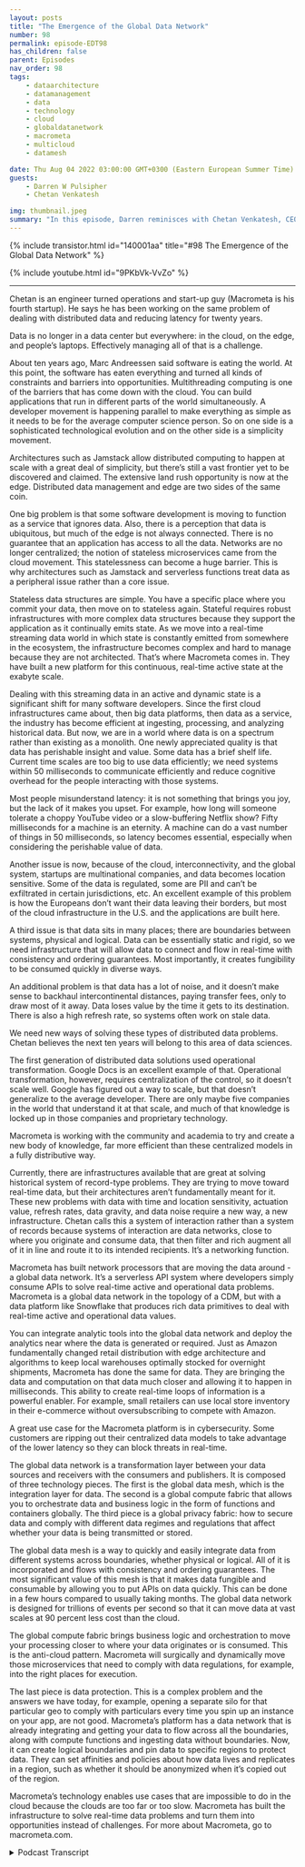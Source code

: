 ```yaml
---
layout: posts
title: "The Emergence of the Global Data Network"
number: 98
permalink: episode-EDT98
has_children: false
parent: Episodes
nav_order: 98
tags:
    - dataarchitecture
    - datamanagement
    - data
    - technology
    - cloud
    - globaldatanetwork
    - macrometa
    - multicloud
    - datamesh

date: Thu Aug 04 2022 03:00:00 GMT+0300 (Eastern European Summer Time)
guests:
    - Darren W Pulsipher
    - Chetan Venkatesh

img: thumbnail.jpeg
summary: "In this episode, Darren reminisces with Chetan Venkatesh, CEO of MacroMeta. Venkatesh has a long history of data management from the beginning days of Grid Computing and has started MacroMeta to tackle data management across the globally dispersed edge, data centers, and clouds. "
---
```


{% include transistor.html id="140001aa" title="#98 The Emergence of the Global Data Network" %}

{% include youtube.html id="9PKbVk-VvZo" %}

---

Chetan is an engineer turned operations and start-up guy (Macrometa is his fourth startup). He says he has been working on the same problem of dealing with distributed data and reducing latency for twenty years.

Data is no longer in a data center but everywhere: in the cloud, on the edge, and people’s laptops. Effectively managing all of that is a challenge.

About ten years ago, Marc Andreessen said software is eating the world. At this point, the software has eaten everything and turned all kinds of constraints and barriers into opportunities. Multithreading computing is one of the barriers that has come down with the cloud. You can build applications that run in different parts of the world simultaneously. A developer movement is happening parallel to make everything as simple as it needs to be for the average computer science person. So on one side is a sophisticated technological evolution and on the other side is a simplicity movement.

Architectures such as Jamstack allow distributed computing to happen at scale with a great deal of simplicity, but there’s still a vast frontier yet to be discovered and claimed. The extensive land rush opportunity is now at the edge. Distributed data management and edge are two sides of the same coin.

One big problem is that some software development is moving to function as a service that ignores data. Also, there is a perception that data is ubiquitous, but much of the edge is not always connected. There is no guarantee that an application has access to all the data. Networks are no longer centralized; the notion of stateless microservices came from the cloud movement. This statelessness can become a huge barrier. This is why architectures such as Jamstack and serverless functions treat data as a peripheral issue rather than a core issue.

Stateless data structures are simple. You have a specific place where you commit your data, then move on to stateless again. Stateful requires robust infrastructures with more complex data structures because they support the application as it continually emits state. As we move into a real-time streaming data world in which state is constantly emitted from somewhere in the ecosystem, the infrastructure becomes complex and hard to manage because they are not architected. That’s where Macrometa comes in. They have built a new platform for this continuous, real-time active state at the exabyte scale.

Dealing with this streaming data in an active and dynamic state is a significant shift for many software developers. Since the first cloud infrastructures came about, then big data platforms, then data as a service, the industry has become efficient at ingesting, processing, and analyzing historical data. But now, we are in a world where data is on a spectrum rather than existing as a monolith. One newly appreciated quality is that data has perishable insight and value. Some data has a brief shelf life. Current time scales are too big to use data efficiently; we need systems within 50 milliseconds to communicate efficiently and reduce cognitive overhead for the people interacting with those systems.

Most people misunderstand latency: it is not something that brings you joy, but the lack of it makes you upset. For example, how long will someone tolerate a choppy YouTube video or a slow-buffering Netflix show? Fifty milliseconds for a machine is an eternity. A machine can do a vast number of things in 50 milliseconds, so latency becomes essential, especially when considering the perishable value of data.

Another issue is now, because of the cloud, interconnectivity, and the global system, startups are multinational companies, and data becomes location sensitive. Some of the data is regulated, some are PII and can’t be exfiltrated in certain jurisdictions, etc. An excellent example of this problem is how the Europeans don’t want their data leaving their borders, but most of the cloud infrastructure in the U.S. and the applications are built here.

A third issue is that data sits in many places; there are boundaries between systems, physical and logical. Data can be essentially static and rigid, so we need infrastructure that will allow data to connect and flow in real-time with consistency and ordering guarantees. Most importantly, it creates fungibility to be consumed quickly in diverse ways.

An additional problem is that data has a lot of noise, and it doesn’t make sense to backhaul intercontinental distances, paying transfer fees, only to draw most of it away. Data loses value by the time it gets to its destination. There is also a high refresh rate, so systems often work on stale data.

We need new ways of solving these types of distributed data problems. Chetan believes the next ten years will belong to this area of data sciences.

The first generation of distributed data solutions used operational transformation. Google Docs is an excellent example of that. Operational transformation, however, requires centralization of the control, so it doesn’t scale well. Google has figured out a way to scale, but that doesn’t generalize to the average developer. There are only maybe five companies in the world that understand it at that scale, and much of that knowledge is locked up in those companies and proprietary technology.

Macrometa is working with the community and academia to try and create a new body of knowledge, far more efficient than these centralized models in a fully distributive way.

Currently, there are infrastructures available that are great at solving historical system of record-type problems. They are trying to move toward real-time data, but their architectures aren’t fundamentally meant for it. These new problems with data with time and location sensitivity, actuation value, refresh rates, data gravity, and data noise require a new way, a new infrastructure. Chetan calls this a system of interaction rather than a system of records because systems of interaction are data networks, close to where you originate and consume data, that then filter and rich augment all of it in line and route it to its intended recipients. It’s a networking function.

Macrometa has built network processors that are moving the data around - a global data network. It’s a serverless API system where developers simply consume APIs to solve real-time active and operational data problems. Macrometa is a global data network in the topology of a CDM, but with a data platform like Snowflake that produces rich data primitives to deal with real-time active and operational data values.

You can integrate analytic tools into the global data network and deploy the analytics near where the data is generated or required. Just as Amazon fundamentally changed retail distribution with edge architecture and algorithms to keep local warehouses optimally stocked for overnight shipments, Macrometa has done the same for data. They are bringing the data and computation on that data much closer and allowing it to happen in milliseconds. This ability to create real-time loops of information is a powerful enabler. For example, small retailers can use local store inventory in their e-commerce without oversubscribing to compete with Amazon.

A great use case for the Macrometa platform is in cybersecurity. Some customers are ripping out their centralized data models to take advantage of the lower latency so they can block threats in real-time.

The global data network is a transformation layer between your data sources and receivers with the consumers and publishers. It is composed of three technology pieces. The first is the global data mesh, which is the integration layer for data. The second is a global compute fabric that allows you to orchestrate data and business logic in the form of functions and containers globally. The third piece is a global privacy fabric: how to secure data and comply with different data regimes and regulations that affect whether your data is being transmitted or stored.

The global data mesh is a way to quickly and easily integrate data from different systems across boundaries, whether physical or logical. All of it is incorporated and flows with consistency and ordering guarantees. The most significant value of this mesh is that it makes data fungible and consumable by allowing you to put APIs on data quickly. This can be done in a few hours compared to usually taking months. The global data network is designed for trillions of events per second so that it can move data at vast scales at 90 percent less cost than the cloud.

The global compute fabric brings business logic and orchestration to move your processing closer to where your data originates or is consumed. This is the anti-cloud pattern. Macrometa will surgically and dynamically move those microservices that need to comply with data regulations, for example, into the right places for execution.

The last piece is data protection. This is a complex problem and the answers we have today, for example, opening a separate silo for that particular geo to comply with particulars every time you spin up an instance on your app, are not good. Macrometa’s platform has a data network that is already integrating and getting your data to flow across all the boundaries, along with compute functions and ingesting data without boundaries. Now, it can create logical boundaries and pin data to specific regions to protect data. They can set affinities and policies about how data lives and replicates in a region, such as whether it should be anonymized when it’s copied out of the region.

Macrometa’s technology enables use cases that are impossible to do in the cloud because the clouds are too far or too slow. Macrometa has built the infrastructure to solve real-time data problems and turn them into opportunities instead of challenges. For more about Macrometa, go to macrometa.com. 


<details>
<summary> Podcast Transcript </summary>

<p>﻿1</p>
<p>Hello, thisis Darren Pulsipher, chief solutionarchitect of public sector at Intel.</p>
<p>And welcome to Embracing</p>
<p>Digital Transformation,where we investigate effective change,leveraging people, processand technology.</p>
<p>On today's episode,the emergence of the Global Data Networkwith co-founder and CEO of MacroMeta,</p>
<p>Chetan</p>
<p>Venkatesh.</p>
<p>Chetan welcome to the show.</p>
<p>Thank you very much, Darren.</p>
<p>It's a pleasure to be here.</p>
<p>I appreciate the opportunity.</p>
<p>So, Chetan, you are the CEOand co-founder of MacroMeta.</p>
<p>Why did you do this?</p>
<p>Well, you know, some people think I'mjust a sucker for punishmentbecause this is my fourth startup, Darren.</p>
<p>And, you know, I like to trulyhave been solvingthe same problem for 20 years now.</p>
<p>But, you know, it's what I call the spiralstaircase where you're sort of going up.</p>
<p>So you sort of see the same things,but you see them from different elevationsand that gives youa different perspective.</p>
<p>So just my background.</p>
<p>I'm an engineer turned,you know, operations and startup guyprimarily because Iwas not a great engineer,</p>
<p>I was an okay engineer,and there were peoplewho are way better than me.</p>
<p>And when I started to work with customers,</p>
<p>I realized, Hey, this is something I cando, which is take all this complextechnical stuffand translate it into the world of thecustomer in a way that makes sense to thembecause they don't careabout all this technical things.</p>
<p>They just want to solve a problem.</p>
<p>And so, yeah, I luckily for me,there's a place in the world.</p>
<p>So I was able to sort oftake those complex technical ideas and,and turn that into business value.</p>
<p>And I've been working in data basesand datainfrastructure for 22 years,three startups prior to this,most of them dealing with distributed dataand trying to reduce latency.</p>
<p>So I've been trying to help the worldsave milliseconds for 20 years now.</p>
<p>Yeah.</p>
<p>So I might have given you, you know,a few seconds back in your life, Darren.</p>
<p>Well, there you go.</p>
<p>Thank you very much for this.</p>
<p>I want to know what you did with those.</p>
<p>I completely wasted on downloadingcat videos on YouTube.</p>
<p>That's what I did.</p>
<p>Well, my my mission is accomplished.</p>
<p>Well, I'm glad that you're up leveling,because you and I are very similarthis way.</p>
<p>I'm an okay engineer.</p>
<p>Software engineer,but where my superpowers like yours.</p>
<p>Right.</p>
<p>I can take really complex ideas andmake it easier for people to understand.</p>
<p>So we'll see how good both of us do today.</p>
<p>Making the complex worldof data management,especially now that data is no longerin your data center.</p>
<p>Right.</p>
<p>It's it's in the cloud. It's on the edge.</p>
<p>It's on people's laptops.</p>
<p>It's on mobiledevice. It's everywhere now.</p>
<p>And how do you effectively manageall of that?</p>
<p>That's that's going to be tough.</p>
<p>Yeah.</p>
<p>You know, we live, I think, insort of the wild west of data now.</p>
<p>You know, Marc</p>
<p>Andreessen said something like</p>
<p>Software is eating the world or somethingand that about ten, 12 years back.</p>
<p>And I think software is sortof eating everything at this point.</p>
<p>And largely turned,you know, all kinds of constraintsand barriers into opportunities.</p>
<p>And one of the barriersthat's come down with cloudnow is just multi reason computing.</p>
<p>You canyou can basically build applicationsthat run in different parts of the worldat the same time. How crazy is that?</p>
<p>And it's pretty crazywhen you think about it.</p>
<p>You Yeah.</p>
<p>And more importantly,</p>
<p>I think what's exciting is thatthere is this developer movementthat's happening in parallelto make everythingsimple, as simple as it needs to befor you to be able to use them.</p>
<p>The averageperson, you know, with somecomputer science backgroundcan build these types of things.</p>
<p>So it's really interestingbecause we've got on one sidethis very sophisticated technologyevolution and the other sidea simplicity movementcoming from developersto make everything simple and easy to use.</p>
<p>And you're seeing fabulous, amazingconstructs like Jam Stack, for example,that allow this sort of distributedcomputing to happen at scalewith a great deal of simplicityand super exciting stuff.</p>
<p>But, you know,there's still so much of openspace and vastfrontier yet to be discovered and cleaned.</p>
<p>And I think that's sort of the big landrush opportunity at the edge.</p>
<p>Distributed data management in edgeare just two sides of the same coin.</p>
<p>They're almost synonyms in many ways.</p>
<p>So yeah, what I found onthis is really interestingbecause you talkedabout the software developersand that whole communitythat's been built aroundserverless function as a service.</p>
<p>Like jam stacks and things like that.</p>
<p>They all ignore data.</p>
<p>Yeah.</p>
<p>There's this obsession.</p>
<p>That datais ubiquitously available everywhere.</p>
<p>And what I have learned by workinga lot on the edge is</p>
<p>I have a lot of edgenow that isn't connected all the time.</p>
<p>I can't guarantee that my applicationhas access to all the data all the time.</p>
<p>So this is a bit this is a big problem.</p>
<p>It is a huge problem.</p>
<p>And, you know, a part of it is that we'vebeen spoiled by centralized computing.</p>
<p>You know, think about it all.</p>
<p>Your network was centralized, right?</p>
<p>Hey, you bring all your data andturn it into one giant pile in one place,and then you can slice and dice itwith consistencywith all these different guaranteesthat are called acid.</p>
<p>You know, all that fun stuff, right?</p>
<p>And so we got spoiled.</p>
<p>And so one of the thingsthat came out of the cloud movement,which is a pattern in the cloud, butis an anti pattern when it comes to datamanagement, especially distributed data,is this notion of stateless microservices.</p>
<p>You know, stateless worksgreat for decoupling data and compute.</p>
<p>But to your point,when data is distributedand you need to bring compute toour data is not we're not shipping datato our computers that statelessnessends up becoming the huge barrier.</p>
<p>And so you actually need to embracea more stateful way of doing things.</p>
<p>And so you're right, you'reabsolutely right.</p>
<p>People have not figured outhow to do stateful things.</p>
<p>And that's why Jam Stack and all theseserverless functions and all that stufftreat data as sort of a second classcitizen, as a sort of a,you know, a peripheral issue,not a core issue.</p>
<p>Yeah. Which I think is hilarious, right.</p>
<p>When you think about it,why do we even write code?</p>
<p>Yeah, to do something with data.</p>
<p>To do something with data.</p>
<p>Well, I guess if you're a gamerand now you're still doing somethingwith data, but you.</p>
<p>Know, I mean, yeah, yeah.</p>
<p>I mean.</p>
<p>You always are.</p>
<p>And so this concept of,oh, I'm just I'm stateless.</p>
<p>I don't get I,</p>
<p>I don't know where it came from exceptexcept for, I guess, a very focusedand myopic view of the present.</p>
<p>But the future that we have today,it falls apart.</p>
<p>Well, you know, I if I could take a minuteto talk about state versus statelessness,because it's an really interesting issuewe don't appreciate.</p>
<p>And they'll give a little bitof a historical picture here.</p>
<p>We don't appreciate statelessnessas really a consequence of very good</p>
<p>UNIX design philosophy.</p>
<p>Like POSIX basically cleaned up stateand said State has to be thesediscrete things and it goesinto specific places at specific times.</p>
<p>And it created this very clean separationbetween compute and state and allowed,you know, statelessness to come as a as asa, as a first order consequence of that.</p>
<p>Right or state fulness.</p>
<p>You know, if you it complicatesthe state complicates everything.</p>
<p>It makes everything expensive. Oh,yeah, yeah, yeah.</p>
<p>And it forces peopleto start thinking in data structuresthat are not easy to reason with.</p>
<p>And that's the hardest problemabout state.</p>
<p>You know, when you're stateless, your datastructures are super simple, right?</p>
<p>And you have a very specific way placesat which you commit your dataand then you move onand you stateless again. Right?</p>
<p>So you kind of,you know, build up a little bit of stateand then you write itand then you move on.</p>
<p>So at any point you lose something.</p>
<p>It's that little bit of intermediary statethat you build up, right?</p>
<p>Versus in stateful,you need infrastructuresthat are far more powerful,that are even structurally more complexbecause they're supporting the applicationas it continually emits state.</p>
<p>And we're moving into a real timestreamingdata world and that's continuallyemitting state from somewhere.</p>
<p>And so the infrastructuresare just not designed for that.</p>
<p>And that's where my company Macromediacomes in, because we really builta new platform for this sort ofcontinuous, real time active statethat is happening at the Zara better,you know, whatever gajillionbyte scale scheduling invites.</p>
<p>Yeah, exactly.</p>
<p>You know, this is interestingbecause I've been doing a lot of researchin O.T infrastructureand the difference between opportunityot how state ownedall Iot devices have state right.</p>
<p>And I think this is fascinatingthat you brought up thatyou know the IT worldwe kind of separated the two.</p>
<p>Maybe why that might bewhy there's so much contentionbetween the opportunity professionalsand industries as a whole,because on the IT side,we've kind of ignored state.</p>
<p>But I like how you said nowwe've got streaming data that has activedynamic state.</p>
<p>I mean that'sthat's a major shift for a lot of I.T.software developers.</p>
<p>Yeah.</p>
<p>You know,</p>
<p>I mean, again, I take an evolutionaryperspective.</p>
<p>Almost everything we've done with datais historical in nature.</p>
<p>We're great at looking at the rearviewmirror and saying, ha, you know, that</p>
<p>I passed that thing already or a pastthis last quarter or last season.</p>
<p>But we're terribleat looking at the windscreenand seeing what's coming our way.</p>
<p>Our systems don't support that,which is counterintuitive.</p>
<p>You'd think that, you know,just given the human,you know, neural bias, right, towardspredicting the future,we would have been overly investedin technologies that allow you to processdata in real time.</p>
<p>But no, we've actually builta great competence and process and datathat's historical.</p>
<p>And that's actually what what'swhat's really, in my opinion,the shift that's happening this decade.</p>
<p>A lot of what we didsince the first cloud infrastructures cameand then the big dataplatforms came and then,you know, data as a service started in</p>
<p>March was just get very efficientat ingesting and processingand analyzing historical data.</p>
<p>But now we're starting to get into a worldwhere data needs to be,you know, kind ofyou need to think of data as on a spectrumrather than as these, you know, just onemonolithic, monolithic thing, because datahas maybe five or six qualitiesthat are now starting to get appreciate.</p>
<p>The first one is data has perishableinsight, value data has shelf life.</p>
<p>Right.</p>
<p>I when you first brought this up,</p>
<p>I thought this is hilariousbecause the first thing that came tomy mind is bananas, right?</p>
<p>Because bananas it I lived in Brazilfor two yearsand I know what real ripe bananas are.</p>
<p>We don't have those in the U.S.unless they're like, totally brown. Yeah.</p>
<p>But to have a very ripe banana,you watch it go through its progressand then it spoils.</p>
<p>So you're saying the same sort of thingwith data.</p>
<p>It has really important value,but as time goeson, that value can spoil over time.</p>
<p>Right.</p>
<p>They have their shelf life and data.</p>
<p>And I think of then, you know,there's different types of shelf life.</p>
<p>There's datathat is valid in tens of milliseconds,you know, hundreds of milliseconds.</p>
<p>There's some value there.</p>
<p>And then it's sort of the halflife of that datajust sort of falls off the cliff.</p>
<p>There's not not enough valuable things.</p>
<p>And then there's other forms of datathat are sort of really hundredsof milliseconds of secondsand so on and so forth.</p>
<p>The big data systemsreally operate at the level of,you know, many seconds,multiple seconds and onwards to minutes.</p>
<p>But substantially, almost everythingwe want to do, which comes with theyou know, which comeswith trying to interactbetween systems or people in systems.</p>
<p>You know, those timescales are too big,our brains too fast for those timescales.</p>
<p>So we need systemsthat are really within 50 millisecondsfor us to build,you know, to be able to communicateefficiently and reduce cognitive overheadfor those people who are interactingwith those systems.</p>
<p>Latency is actually it's not it's notlatency is a big cognitive overloadfor most people. I mean, imaginewatching a choppy video on YouTube.</p>
<p>You hate it, right?</p>
<p>I mean. We go, oh, yeah, yeah,</p>
<p>I change channel.</p>
<p>You change channels, right?</p>
<p>I mean, the minute your Netflix startsto buffering your screen, you know,you're like,what's going on? And you know, you're up.</p>
<p>So latency, most people misunderstand.</p>
<p>It's not something that gives you joy.</p>
<p>The lack of latency makes you very upsetand angry.</p>
<p>It's just a cognitive functionof our brains right now.</p>
<p>That's human latency, right?</p>
<p>Our perceptions of latencyare like 75 milliseconds and beloware 50 milliseconds, and below 50milliseconds for a machine is an eternity.</p>
<p>You know, it can do a gazillion thingsin those 50 milliseconds.</p>
<p>So latency ends up becoming sort of thisvery key thing.</p>
<p>And so when you start to look through,you know, data has shelf lifeand perishable valuethere, you just start to see problemsin a little bitof a different perspective.</p>
<p>The second issue isand now because of cloud and, you know,interconnectivity and global system,the startups are global companies.</p>
<p>Now, it's not like the old dayswhere you had to be an IBM,you know, to be in 20 countries. Right.</p>
<p>I mean, my tiny little startup,</p>
<p>Right.</p>
<p>We operate in all these different regimes.</p>
<p>And so everyone's globaland their data is location sensitive.</p>
<p>Now, some of that data is probablyregulated.</p>
<p>You know,you've got some PII, you're connecting.</p>
<p>And guess what,if you're in certain jurisdictions,that data can't be exfiltrated.</p>
<p>You shouldn't be sending itout of the country.</p>
<p>This whole privacy shield,you know, thing that happenedbetween the US and Europeis a great example of that.</p>
<p>The Europeans really don't want their dataleaving their borders,you know, and unfortunately, guess what?</p>
<p>All the cloudinfrastructure is mostly hereand we build our applications here.</p>
<p>You know, it'snot because we want everyone's data, it'sjust because this is where we builtthe data centers in the clouds.</p>
<p>Right. Right.</p>
<p>So so there are some interesting problemswith data center relocation, anything.</p>
<p>The third part of this is also that datasets in all these kinds of places.</p>
<p>There are boundariesbetween systems, physical boundaries.</p>
<p>There are different data centers.</p>
<p>They're different parts of the worldare geographically distributedor there are logical boundaries,which is I've got an app that needs datathat's in this part of the business.</p>
<p>And another part of datathat's in a, you know, supply chainwith a partner, for example.</p>
<p>So dataessentially is very static in origin.</p>
<p>And what we need is infrastructuresthat allow you to connectdata, get it flowing in real timewith consistency guarantees,with ordering guarantees,but most importantly,be able to turn that dataand know you know, fungibility, createfungibility with the data,allow it to be consumedvery rapidly and quickly in diverse waysthrough putting APIs on that data.</p>
<p>So that's sort of the second thingthat's driving a lot of this movementaway, right towards distributed,which is the location and the boundaries.</p>
<p>And third thing is a lot of datajust has a lot of noise in it.</p>
<p>There's very little signal, lots of noise,and it makes no sense to backhaulall of that dataintercontinental distances,paying transfer fees to our networkproviders only to draw most of it away.</p>
<p>You know, when we get it all therebecause we're filtering or aggregatingor doing things like that.</p>
<p>So when you start to appreciate,you know, these aspects of data gravity,that data originatesin certain places and loses valueby the time it gets to its destinationthat there is location, boundariesand sensitivity to those things.</p>
<p>There's also highrefresh rate and changes in data, right?</p>
<p>I mean, a lot of systems are busychange to process data.</p>
<p>You know,</p>
<p>I'll take data from this system, processit and push it on to the next thing.</p>
<p>Right.</p>
<p>And what ends up happeningis, you know, you start to see datathat is very high refresh rate.</p>
<p>And so systems are working on staleversions of data.</p>
<p>They're not seeing the latest versionof the datathey've computed on somethingthat's stale.</p>
<p>It's kind of likethe whole Scarlett problem.</p>
<p>When we look into the sky,we're seeing light from starsthat came up billionairesback, right? A million years back.</p>
<p>Yeah, well, guess what?</p>
<p>In terms of latency,your system is seeing datathat could, you know, metaphoricallyspeaking, is a million years old.</p>
<p>It's it's useless.</p>
<p>You know, that's because it's stilland so we need new infrastructures.</p>
<p>We need new ways of solvingthese type of distributed data problems.</p>
<p>And, you know, I'm</p>
<p>I think the next ten years belongs to thisthis area of data sciences. So.</p>
<p>So do you think this is I mean, can Im</p>
<p>I just going to fix thiswith this infrastructure changesor is this going to cause a paradigmshift as in programing models as wellwhere or can I can I leverage what I'vewhat I've just spentthe last 20 years doing right.</p>
<p>Can I leverage that stuff in in thisnew world where data is king or not?</p>
<p>I know you see where I'm going with that.</p>
<p>No, I think it has to be incremental.</p>
<p>Otherwise it's not going to get broadscale adoption.</p>
<p>I mean, we are an incremental speciesand civilization, right.</p>
<p>Disruptive changes,as much as they're disruptive,still have some sort of an on on rampon on board that you can get on the right.</p>
<p>And I think we saw thatwith the first generationof distributed data solutions,a lot of folks tried to build distributeddata solutionsusing some exotic technologies.</p>
<p>You know, maybe five, ten years back,there was those technologies calledoperational transformation.</p>
<p>And, you know,</p>
<p>Google Docs is a great example of that.</p>
<p>And everybodythought operational transformation ishow we're going to solve this data problemfor distributed data.</p>
<p>But operational transformationrequires centralization of the control.</p>
<p>There.</p>
<p>And so it doesn't scale very wellbecause the more participants you havethat are trained to distribute dataand coordinate consistencyin ordering of data, in that centralizedlayer becomes a chokepoint.</p>
<p>Now, in Google's case,they've got extensive infrastructure,very smart scientists,and they've figured out a wayto make operational transformation workat scale with things like Google Docs.</p>
<p>But that doesn't generalizevery well to the average developer, right.</p>
<p>In fact, if you think about distributeddata problems,there aremaybe only five companies in the worldthat really understand it at that scale.</p>
<p>Stats Amazon, Google, Facebookand your and Google.</p>
<p>Right. Those are the five companies. Yeah.</p>
<p>And so most of the body of knowledgeabout how to solve distributed dataat scale is locked up in those companiesand proprietary tech in, youknow, in Indiaand what we're doing at macroat least is sort of working with communityas well as with the with with academiato try and createjust a new body of knowledge,far more efficient than some of these,you know, centralized modelsto be able to do thisin a fully distributive way.</p>
<p>You know, this this reminds mea lot of the problem that wasprevalent in the late ninetiesand early 2000with high performance computing,same same similar type of problemwhen they startedbuilding the first clouds,which they call grids.</p>
<p>Yeah.</p>
<p>With disparate systemsscattered all over the place,they have the same sort of problem.</p>
<p>I have data that needs to be scatteredall over the place, but I need itwith low latency.</p>
<p>I need it as close to the computeas it is.</p>
<p>Do we have any learnings from from that,that old grid storage space?</p>
<p>Absolutely.</p>
<p>I mean, Hadoop is and is theis the consequence of that, right?</p>
<p>Yeah, that's. True. Yeah.</p>
<p>I think great things came out of the HPCclustering grid stuff.</p>
<p>I mean, you're giving me memoriesover here and remembering</p>
<p>Linux in the Bill</p>
<p>Wolff project from back in the early 2000.</p>
<p>That's right.</p>
<p>It was so exciting because suddenlyyou could put things together.</p>
<p>There was another amazing I'm sorry,</p>
<p>I'm going to reminisce for a second,but one of my. Oh, that's fine.</p>
<p>One of my favorite projectsfrom that time wasa project called Mosaics Open Mosaics from</p>
<p>I remember,</p>
<p>I think it might have been a universityin Israel that that did that.</p>
<p>I believe it was a moshesomething or the otherwho built that amazing piece of tech.</p>
<p>And I built my first 3D rendering farmusing that technology as myyou know, people are buildingrendering fonts today.</p>
<p>I built an IT rendering farm as a service,you know, 15 years back using open mosaicsbecause you could uploada raytracing file and we would farm it outusing open mosaics of 25 servers.</p>
<p>That's hilarious.</p>
<p>Yeah.</p>
<p>I wrote I wrote my seniorthesis on distributed raytracing.</p>
<p>Oh, wow. Yeah. Soare we the same person?</p>
<p>I know we might be the same person.</p>
<p>It feels, like, hilarious.</p>
<p>It feels like you're just.</p>
<p>We're versions of each other here.</p>
<p>Yeah, we are. This is.</p>
<p>This is pretty funny.</p>
<p>Yeah. Yeah.</p>
<p>All right, so solet's dig into a little biton what Macromediahas tackled and how,you know, as a developeror maybe not even as a developer, right?</p>
<p>As a systems engineer, as a solutionsengineer, how would I leverage somethinglike what you guys provide?</p>
<p>Is it just this,hey, data is available everywhereor what exactlywhat exactly did macrame tackle for us?</p>
<p>Yeah.</p>
<p>So, you know, we think thatthere's already a lot of high quality,you know, infrastructure availablefor solvingsort of this historical systemof record type of problems.</p>
<p>I mean, we've got databasesthat are amazing.</p>
<p>Yeah, right.</p>
<p>And today,you know, you can go to the cloudand you can fire up a plan at scaleor nobody else.</p>
<p>And you can throw infiniteamounts of historical data at itand it'll chop it up like a champion.</p>
<p>Right.</p>
<p>And, you know, same thing with data lakes.</p>
<p>You've got snowflakes,you've got you know,you've got the databricks of the world,all that.</p>
<p>They're great at historical stuff andthey're trying to move towards real time.</p>
<p>But their architectures fundamentallyaren't meant for these things.</p>
<p>They're rare view systems,as I like to call them.</p>
<p>But these new problems with datawhere there's time sensitive location,sensitivity, actuationvalue, refresh rates, data, gravity,data, noise, they require a new way,a new infrastructure.</p>
<p>And I think of theseas systems of interactionbecause they're closerto where data originates,they're closer to where data is consumed.</p>
<p>The closer where people are.</p>
<p>And so you can solve systemsof interaction problemswith systems of recordbecause systems of record,our databases in beta are houses,systems are actually a dealer networksbecause here you need to ingest data,you need to filter and rich augmentall of that in line and you need to rootdata to its intended recipients.</p>
<p>Systems are people.</p>
<p>It's a network, it'sa networking function.</p>
<p>Now, suddenlyyou need to start data like packetsand you need network processorsthat are moving data around.</p>
<p>And that's what McNamara has built,which is a, you know, aglobal data network.</p>
<p>And it's a serverless</p>
<p>API system, is a serverless platformthat developers simply consumer APIsand we now give them these abilitiesthrough those APIs to solve these,you know, real time active data,operational data problems that we have.</p>
<p>And, you know, just to double click one,they're deep into the global data networkthat MacRobert operates.</p>
<p>Think of it as sort of ace, you know,something like Akamai, a CDP, right?</p>
<p>A topology like a CDM,but a data platform like Snowflake.</p>
<p>Imagine you smash those two together in ain one of those actual linearaccelerators, right?</p>
<p>Like the one in CERN.</p>
<p>And, you know, you got this exoticnew infrastructure that came outfrom smashing these two prototypes.</p>
<p>That's what Macromedia is.</p>
<p>It's a global data networkin the topology of a CD,unlike Akamai or Cloudflare vastly.</p>
<p>But on the other end, it'sactually a data platformlike Snowflake and MongoDBthat gives you very rich data primitivesto be able to deal with these real timeactive data operational datavalues.</p>
<p>So I can take my analytics set.</p>
<p>I want to do on real timeand the tools that I'm used to using,and I can integrate them inwith this global data networkso that I can deploy these analyticsanywhereclose to where the data is generatedor where the data isrequired, where the data comes in, correctis that exactly.</p>
<p>So exactly.</p>
<p>Instead of</p>
<p>I'll give you a couple of direct examplesin the retail world, for example,you know, we're all used to gettingnext day delivery or same daydelivery in many cases.</p>
<p>And that's the Amazon nowadays. We are.</p>
<p>We are. Right.</p>
<p>And that's the Amazon prime effect.</p>
<p>But remember, five years, six years backwhen we didn't have it, you know,you usually take weeks,two weeks to get to us,but we're not going backto that world anymore because Amazonfundamentally changed retail distributionwith an edge architectureinstead of fulfilling everything from,you know, a single fulfillment centerin a state or in a region,they built caches of physical goodsclose to you and me so that when we order,they can basically locatewhich is the closest placeand ship it from there to us. Right.</p>
<p>And then clever algorithmskeep telling themwhat are the most popular thingsto keep on different caches, basically.</p>
<p>So what we're what management has doneis fundamentally build the Amazon</p>
<p>Prime for data, which is we're basicallybringing data and computation on that datamuch closer to where you are and allowingthat to happen in milliseconds.</p>
<p>So we can allow you, for example,to put our network in four of your apps.</p>
<p>And, you know, in retail as an example,a lot of retail customers use usas a way to connect the in-store inventorywith their fulfillment systemand the e-commerce system.</p>
<p>So as an example,you're shopping for hardware,you're doing a new newborn project,you go to your favorite,you know, version of Home Depotor whatever that is as you're shoppingand you add things to your basket,those are itemsthat are actually in the closest store youso you never get oversubscribedbecause that's one of the biggestfrustrations.</p>
<p>For example,people are doing these things out,which is I bought five carts from here.</p>
<p>They ran out.</p>
<p>I got to go to the next door.</p>
<p>Where's the visibility for all of this?</p>
<p>So this ability to create real timeloops of data and retailersis extraordinarily powerfulbecause it allows the small guyswho don't have Amazon's computer scienceand cloud and all of thatto really be able to compete with Amazon.</p>
<p>So, you know, we're seeing a lot of thatsort of intersection of retailingand adsand real time data as a powerful enabler.</p>
<p>Another one is in cybersecurity.</p>
<p>Some of our customers are cybersecurity enterprises that are ripping outtheir centralized data modelsand creating distributed data modelsto take advantage of lower latency sothey can block threats in real time now.</p>
<p>Yeah, so that's a really good use casebecause the sheer volume of datathat's generated from network logsor systemlogs, host logs is, is huge.</p>
<p>And today I was talking to aagency in the U.S.government.</p>
<p>They bring all their cyber threat logsback to the U.S.to do all their processing.</p>
<p>And then they'll tell you two days later,if you've been there, you can't do that.</p>
<p>So with your guys's stuff,</p>
<p>I can push that analyticsout to the edge very easily, right?</p>
<p>I do.</p>
<p>Do I have to do you guys have likeorchestration where I can say, hey,go run this on all these types of dataand it will distribute my,my and my containers or analytics,it'll distribute those out.</p>
<p>Or do I have to do that distributionmyself?</p>
<p>No, you don't have to do the distributionyourself.</p>
<p>You connect us to your data sourcesand your data destinations,and we sit in the middleand take care of all of this in real.</p>
<p>Time for you.</p>
<p>So it's ours.</p>
<p>So you take careof all the orchestration of data.</p>
<p>I'm dropping my service, mymy stateless server serverlesscontainer close to where the data isand it can do its job.</p>
<p>If I can share three slides,it might actually be helpful.</p>
<p>Is that something I could do?</p>
<p>Absolutely. Yeah.</p>
<p>Okay, great.</p>
<p>Absolutely.</p>
<p>So as I was explaining, the Global Data</p>
<p>Network really addresses sort of thisreal time needs around dataand data management and analytics.</p>
<p>Right? And it sort of acts as a plumbing.</p>
<p>It's a little transformation layerthat you put between your data sourcesand receiverswith the consumers and the publishersand it sort of takes care of it.</p>
<p>It's composed of three technology pieces.</p>
<p>The first is what we call the global datamesh.</p>
<p>It's the integration layer for data.</p>
<p>The second is a global compute fabricthat allows you to orchestrate dataand business logic in the formof functions and containers globally.</p>
<p>And then the third pieceis what we call the global privacy fabric,which is the way to secure dataand comply with different data regimesand regulations that might be in effectwherever your data is, you know, eithertransmitting or being stored.</p>
<p>So let's start with the global data mesh,which really is a way for youto integrate data from different systemsjust very quickly and easily.</p>
<p>So you've got systems that are sitting in,you know, across different boundaries,maybe physical boundaries of data centerand region,maybe they're geo distributed data.</p>
<p>Some is in Europe, some is over here.</p>
<p>Maybe it's logical.</p>
<p>You've got datain one part of your business and systemsin one part of your business and maybeother data partner systems, for example.</p>
<p>And so the data mesh acts as a wayfor you to integrate all of this stuffand get data flowing with consistencyand with,you know, ordering guarantees,which is one of the biggestand hardest problems over herebecause getting in get really, you know,you can get all kinds of twisted ways,right when you start getting it flowing.</p>
<p>But the biggest value of this globaldata mesh is that it makes datafungible and consumable by allowing youto put APIs on data very, very quickly.</p>
<p>So, you know, you might spend monthstrying to, you know,clean your dataand then put an API on it over here.</p>
<p>Is that global data mesh?</p>
<p>That's usually a couple of hours of work,for example.</p>
<p>Now, so once the data has been sortof connected and it's flowingand you put an API on top of itand we can do this at vast scales.</p>
<p>I mean, today our global data networkalready handles billions of eventsper second globally,but it's really designedfor trillions of events per second,you know, and so this is an infrastructuredesigned to move dataat vast scales at a very economical costcompared to the cloud.</p>
<p>I mean, we can move data at 90%less cost in one day,that 90% less cost because ofsome of the proprietary pieces over here.</p>
<p>So this is the first piece of the journey.</p>
<p>And then the second piece of the journeyis now bringing business logicand orchestration to move your processingcloser to where your data is originatingor data is being consumed.</p>
<p>This is the anti cloud patternin the cloud.</p>
<p>We shy. Yeah.</p>
<p>We ship data and everything to the.</p>
<p>Yeah we should be delighted computewhich is very far awaysometimes intercontinental distanceshere we flip it,we ship the computer where the data is.</p>
<p>And so with Macromedia you can actuallypoint us to your microservices, right?</p>
<p>And we will surgically movethose microservices that benefitor need to comply with data regulations,for example, and keep themdistributed and move them into a regionwhere that where that process of work,all of this is done dynamically.</p>
<p>And that's why we call it a network,because it's routing a lot of these thingsand putting them in the right placesfor these things to execute.</p>
<p>And, you know, substantially,once you've done the global,you've got the data mesh to integratedata, you've got the compute.</p>
<p>Now that's serving dataon top of that are ingestingand processing data and analyzing data.</p>
<p>Now you need to start worrying about thenext order of problems, which is, yeah.</p>
<p>I was going to sayprotection of data, right?</p>
<p>I, you mentioned it earlier in the podcastwhere you've got</p>
<p>GDPR, you got California's Privacy Act,so you need some kind of access controlover all this data as well.</p>
<p>Right, exactly.</p>
<p>And these are really hard problems.</p>
<p>And the answers we havetoday are terrible.</p>
<p>Your answer really is going to open upa separate you know, goingto open up a separate silo,you know, an instance of your appfor that particulargeo to comply with those particular.</p>
<p>And then, you know, every time you spinone of those up, you need a separate team.</p>
<p>Everybody on security surfacethat is exploded.</p>
<p>It's just an ugly,ugly way of doing things.</p>
<p>And so, you know, in McNamara's view,we've this is the data network that'salready integrating and getting your datato flow across all these boundaries.</p>
<p>Now you've got compute functionsalso being able to serve and,you know, ingest data on top of thatwithout boundaries.</p>
<p>Well, nowwe can basically create logical boundariesand we can pin Japan and Geofence datato specific regions.</p>
<p>We can set affinities and policiesabout how data lives in a region,how it replicates, should it be anonymizedwhen it's replicated out of the region?</p>
<p>For example.</p>
<p>See, I, I love your guys's approachbecause it put data as the primary userinstead of the secondarysecond class citizen,which it has been for the last 40 years.</p>
<p>I love this, a great approach.</p>
<p>So how do people find out more about this?</p>
<p>Yeah, about Macromedia.</p>
<p>Just go to your websiteor how do they get in contact with you?</p>
<p>The best way to to learnmore about Macromedia is go to our website</p>
<p>WW Macromedia dot comand you know we've got a lotof educational material over hereand it's a brave new worldand it's exciting time,you know, for folks who want tosort of explore this new frontier with us,what I can tell you is that there aresome use cases that are, you know,extraordinarilythat impossible to do in the cloud.</p>
<p>I call them impossible appsbecause the clouds are too faror it's too slowand it just is not a good purpose.</p>
<p>Fit for these types of problems.</p>
<p>And so for those classes of real timedata problems, you know, we've builtan infrastructure to solve thembecause we've been thinking hardabout this for now seven or eight years,about what the next ten years of statefuldata computing is in the visible world.</p>
<p>And that's what the platformis really designed to do.</p>
<p>So as much as this is sort of my marketingspiel over here, I like to say that,you know, the next ten years are reallyabout these global data problems.</p>
<p>And, you know, customershave all these emerging data problems.</p>
<p>And, you know, we're a platformthat can help very quickly and easilyturn them into opportunitiesrather than, you know, big challenges.</p>
<p>Hey, Chetan,thank you again for coming on the show.</p>
<p>This has been insightful.</p>
<p>We most definitely want you to come back.</p>
<p>I loved it because we canwe can reminisce.</p>
<p>Yeah.</p>
<p>Let's talk about the the early 2000sbecause I think that was sort of yeah,that was the Cambrian era of computerscience to me because all the.</p>
<p>Absolutely.</p>
<p>You know and I also maybe one last pieceof reminiscing before I say, but</p>
<p>I almost feel like everything we do inthe cloud is just basically puttinga more fungible interfaceon top of mainframes.</p>
<p>Literally every data structure inventedthe mainframe worldhas become a service in the cloud.</p>
<p>Yep, it has. You're right. You're right.</p>
<p>Yeah.</p>
<p>We've got to change that paradigm.</p>
<p>We do.</p>
<p>So. All right.</p>
<p>Hey, thanks again, Chetan. My pleasure.</p>
<p>Take care.</p>
<p>Thanks so much for having me. Thatthank you for listening to Embracing</p>
<p>Digital Transformation today.</p>
<p>If you enjoyed our podcast,give it five stars on your favoritepodcasting site or YouTube channel.</p>
<p>You can find out more informationabout embracing digital transformationand embracingdigital.orguntil next time, go out anddo something wonderful.</p>

</details>
